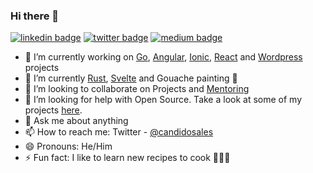 ### Hi there 👋

[![linkedin badge](https://img.shields.io/badge/candidosales-30302f?style=flat&logo=linkedin)](https://www.linkedin.com/in/candidosales/)
[![twitter badge](https://img.shields.io/badge/@candidosales-30302f?style=flat&logo=twitter)](https://twitter.com/candidosales)
[![medium badge](https://img.shields.io/badge/@candidosales-30302f?style=flat&logo=medium)](https://medium.com/@candidosales)

- 🔭 I’m currently working on [Go](https://go.dev/), [Angular](https://angular.io/), [Ionic](https://ionicframework.com/), [React](https://reactjs.org/) and [Wordpress](https://wordpress.org/) projects
- 🌱 I’m currently [Rust](https://www.rust-lang.org/), [Svelte](https://svelte.dev/) and Gouache painting 🎨
- 👯 I’m looking to collaborate on Projects and [Mentoring](https://adplist.org/mentors/candido-sales-gomes)
- 🤔 I’m looking for help with Open Source. Take a look at some of my projects [here](https://candidosales.me/).
- 💬 Ask me about anything
- 📫 How to reach me: Twitter - [@candidosales](https://twitter.com/candidosales)
- 😄 Pronouns: He/Him
- ⚡ Fun fact: I like to learn new recipes to cook 👨🏻‍🍳
